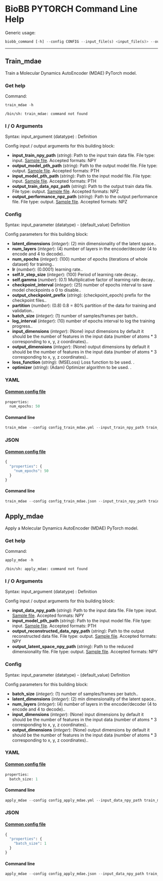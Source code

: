 # BioBB PYTORCH Command Line Help
Generic usage:
```python
biobb_command [-h] --config CONFIG --input_file(s) <input_file(s)> --output_file <output_file>
```
-----------------


## Train_mdae
Train a Molecular Dynamics AutoEncoder (MDAE) PyTorch model.
### Get help
Command:
```python
train_mdae -h
```
    /bin/sh: train_mdae: command not found
### I / O Arguments
Syntax: input_argument (datatype) : Definition

Config input / output arguments for this building block:
* **input_train_npy_path** (*string*): Path to the input train data file. File type: input. [Sample file](https://github.com/bioexcel/biobb_pytorch/raw/master/biobb_pytorch/test/data/mdae/train_mdae_traj.npy). Accepted formats: NPY
* **output_model_pth_path** (*string*): Path to the output model file. File type: output. [Sample file](https://github.com/bioexcel/biobb_pytorch/raw/master/biobb_pytorch/test/reference/mdae/ref_output_model.pth). Accepted formats: PTH
* **input_model_pth_path** (*string*): Path to the input model file. File type: input. [Sample file](https://github.com/bioexcel/biobb_pytorch/raw/master/biobb_pytorch/test/reference/mdae/ref_output_model.pth). Accepted formats: PTH
* **output_train_data_npz_path** (*string*): Path to the output train data file. File type: output. [Sample file](https://github.com/bioexcel/biobb_pytorch/raw/master/biobb_pytorch/test/reference/mdae/ref_output_train_data.npz). Accepted formats: NPZ
* **output_performance_npz_path** (*string*): Path to the output performance file. File type: output. [Sample file](https://github.com/bioexcel/biobb_pytorch/raw/master/biobb_pytorch/test/reference/mdae/ref_output_performance.npz). Accepted formats: NPZ
### Config
Syntax: input_parameter (datatype) - (default_value) Definition

Config parameters for this building block:
* **latent_dimensions** (*integer*): (2) min dimensionality of the latent space..
* **num_layers** (*integer*): (4) number of layers in the encoder/decoder (4 to encode and 4 to decode)..
* **num_epochs** (*integer*): (100) number of epochs (iterations of whole dataset) for training..
* **lr** (*number*): (0.0001) learning rate..
* **self.lr_step_size** (*integer*): (100) Period of learning rate decay..
* **self.gamma** (*number*): (0.1) Multiplicative factor of learning rate decay..
* **checkpoint_interval** (*integer*): (25) number of epochs interval to save model checkpoints o 0 to disable..
* **output_checkpoint_prefix** (*string*): (checkpoint_epoch) prefix for the checkpoint files..
* **partition** (*number*): (0.8) 0.8 = 80% partition of the data for training and validation..
* **batch_size** (*integer*): (1) number of samples/frames per batch..
* **log_interval** (*integer*): (10) number of epochs interval to log the training progress..
* **input_dimensions** (*integer*): (None) input dimensions by default it should be the number of features in the input data (number of atoms * 3 corresponding to x, y, z coordinates)..
* **output_dimensions** (*integer*): (None) output dimensions by default it should be the number of features in the input data (number of atoms * 3 corresponding to x, y, z coordinates)..
* **loss_function** (*string*): (MSELoss) Loss function to be used. .
* **optimizer** (*string*): (Adam) Optimizer algorithm to be used. .
### YAML
#### [Common config file](https://github.com/bioexcel/biobb_pytorch/blob/master/biobb_pytorch/test/data/config/config_train_mdae.yml)
```python
properties:
  num_epochs: 50

```
#### Command line
```python
train_mdae --config config_train_mdae.yml --input_train_npy_path train_mdae_traj.npy --output_model_pth_path ref_output_model.pth --input_model_pth_path ref_output_model.pth --output_train_data_npz_path ref_output_train_data.npz --output_performance_npz_path ref_output_performance.npz
```
### JSON
#### [Common config file](https://github.com/bioexcel/biobb_pytorch/blob/master/biobb_pytorch/test/data/config/config_train_mdae.json)
```python
{
  "properties": {
    "num_epochs": 50
  }
}
```
#### Command line
```python
train_mdae --config config_train_mdae.json --input_train_npy_path train_mdae_traj.npy --output_model_pth_path ref_output_model.pth --input_model_pth_path ref_output_model.pth --output_train_data_npz_path ref_output_train_data.npz --output_performance_npz_path ref_output_performance.npz
```

## Apply_mdae
Apply a Molecular Dynamics AutoEncoder (MDAE) PyTorch model.
### Get help
Command:
```python
apply_mdae -h
```
    /bin/sh: apply_mdae: command not found
### I / O Arguments
Syntax: input_argument (datatype) : Definition

Config input / output arguments for this building block:
* **input_data_npy_path** (*string*): Path to the input data file. File type: input. [Sample file](https://github.com/bioexcel/biobb_pytorch/raw/master/biobb_pytorch/test/data/mdae/train_mdae_traj.npy). Accepted formats: NPY
* **input_model_pth_path** (*string*): Path to the input model file. File type: input. [Sample file](https://github.com/bioexcel/biobb_pytorch/raw/master/biobb_pytorch/test/reference/mdae/ref_output_model.pth). Accepted formats: PTH
* **output_reconstructed_data_npy_path** (*string*): Path to the output reconstructed data file. File type: output. [Sample file](https://github.com/bioexcel/biobb_pytorch/raw/master/biobb_pytorch/test/reference/mdae/ref_output_reconstructed_data.npy). Accepted formats: NPY
* **output_latent_space_npy_path** (*string*): Path to the reduced dimensionality file. File type: output. [Sample file](https://github.com/bioexcel/biobb_pytorch/raw/master/biobb_pytorch/test/reference/mdae/ref_output_latent_space.npy). Accepted formats: NPY
### Config
Syntax: input_parameter (datatype) - (default_value) Definition

Config parameters for this building block:
* **batch_size** (*integer*): (1) number of samples/frames per batch..
* **latent_dimensions** (*integer*): (2) min dimensionality of the latent space..
* **num_layers** (*integer*): (4) number of layers in the encoder/decoder (4 to encode and 4 to decode)..
* **input_dimensions** (*integer*): (None) input dimensions by default it should be the number of features in the input data (number of atoms * 3 corresponding to x, y, z coordinates)..
* **output_dimensions** (*integer*): (None) output dimensions by default it should be the number of features in the input data (number of atoms * 3 corresponding to x, y, z coordinates)..
### YAML
#### [Common config file](https://github.com/bioexcel/biobb_pytorch/blob/master/biobb_pytorch/test/data/config/config_apply_mdae.yml)
```python
properties:
  batch_size: 1

```
#### Command line
```python
apply_mdae --config config_apply_mdae.yml --input_data_npy_path train_mdae_traj.npy --input_model_pth_path ref_output_model.pth --output_reconstructed_data_npy_path ref_output_reconstructed_data.npy --output_latent_space_npy_path ref_output_latent_space.npy
```
### JSON
#### [Common config file](https://github.com/bioexcel/biobb_pytorch/blob/master/biobb_pytorch/test/data/config/config_apply_mdae.json)
```python
{
  "properties": {
    "batch_size": 1
  }
}
```
#### Command line
```python
apply_mdae --config config_apply_mdae.json --input_data_npy_path train_mdae_traj.npy --input_model_pth_path ref_output_model.pth --output_reconstructed_data_npy_path ref_output_reconstructed_data.npy --output_latent_space_npy_path ref_output_latent_space.npy
```
